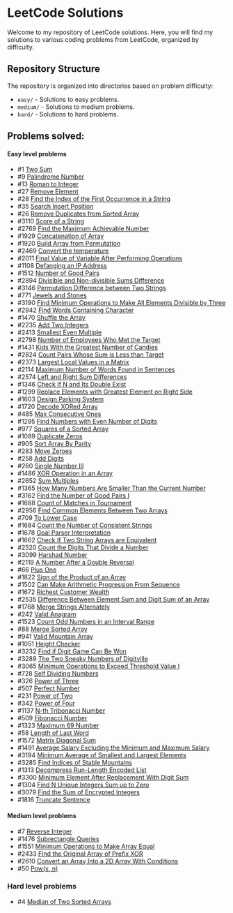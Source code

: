 # LeetCode Solutions

Welcome to my repository of LeetCode solutions. Here, you will find my solutions to various coding problems from LeetCode, organized by difficulty.

## Repository Structure

The repository is organized into directories based on problem difficulty:

- `easy/` - Solutions to easy problems.
- `medium/` - Solutions to medium problems.
- `hard/` - Solutions to hard problems.

## Problems solved:

#### Easy level problems

- #1	[Two Sum](https://leetcode.com/problems/two-sum/description/) <br>
- #9	[Palindrome Number](https://leetcode.com/problems/palindrome-number/description/) <br>
- #13	[Roman to Integer](https://leetcode.com/problems/roman-to-integer/description/) <br>
- #27	[Remove Element](https://leetcode.com/problems/remove-element/description/) <br>
- #28	[Find the Index of the First Occurrence in a String](https://leetcode.com/problems/find-the-index-of-the-first-occurrence-in-a-string/description/) <br>
- #35	[Search Insert Position](https://leetcode.com/problems/search-insert-position/description/) <br>
- #26	[Remove Duplicates from Sorted Array](https://leetcode.com/problems/remove-duplicates-from-sorted-array/description/) <br>
- #3110	[Score of a String](https://leetcode.com/problems/score-of-a-string/description/) <br>
- #2769	[Find the Maximum Achievable Number](https://leetcode.com/problems/find-the-maximum-achievable-number/description/) <br>
- #1929	[Concatenation of Array](https://leetcode.com/problems/concatenation-of-array/) <br>
- #1920	[Build Array from Permutation](https://leetcode.com/problems/build-array-from-permutation/description/) <br>
- #2469	[Convert the temperature](https://leetcode.com/problems/convert-the-temperature/description/) <br>
- #2011	[Final Value of Variable After Performing Operations](https://leetcode.com/problems/final-value-of-variable-after-performing-operations/description/) <br>
- #1108	[Defanging an IP Address](https://leetcode.com/problems/defanging-an-ip-address/description/) <br>
- #1512	[Number of Good Pairs](https://leetcode.com/problems/number-of-good-pairs/description/) <br>
- #2894	[Divisible and Non-divisible Sums Difference](https://leetcode.com/problems/divisible-and-non-divisible-sums-difference/description/) <br>
- #3146	[Permutation Difference between Two Strings](https://leetcode.com/problems/permutation-difference-between-two-strings/description/) <br>
- #771	[Jewels and Stones](https://leetcode.com/problems/jewels-and-stones/description/) <br>
- #3190	[Find Minimum Operations to Make All Elements Divisible by Three](https://leetcode.com/problems/find-minimum-operations-to-make-all-elements-divisible-by-three/description/)<br>
- #2942	[Find Words Containing Character](https://leetcode.com/problems/find-words-containing-character/description/) <br>
- #1470	[Shuffle the Array](https://leetcode.com/problems/shuffle-the-array/description/) <br>
- #2235	[Add Two Integers](https://leetcode.com/problems/add-two-integers/description/) <br>
- #2413	[Smallest Even Multiple](https://leetcode.com/problems/smallest-even-multiple/description/) <br>
- #2798	[Number of Employees Who Met the Target](https://leetcode.com/problems/number-of-employees-who-met-the-target/description/)<br>
- #1431	[Kids With the Greatest Number of Candies](https://leetcode.com/problems/kids-with-the-greatest-number-of-candies/description/)<br>
- #2824	[Count Pairs Whose Sum is Less than Target](https://leetcode.com/problems/count-pairs-whose-sum-is-less-than-target/description/)<br>
- #2373	[Largest Local Values in a Matrix](https://leetcode.com/problems/largest-local-values-in-a-matrix/description/)<br>
- #2114	[Maximum Number of Words Found in Sentences](https://leetcode.com/problems/maximum-number-of-words-found-in-sentences/description/)<br>
- #2574	[Left and Right Sum Differences](https://leetcode.com/problems/left-and-right-sum-differences/description/)<br>
- #1346	[Check If N and Its Double Exist](https://leetcode.com/problems/check-if-n-and-its-double-exist/description/)<br>
- #1299	[Replace Elements with Greatest Element on Right Side](https://leetcode.com/problems/replace-elements-with-greatest-element-on-right-side/description/)<br>
- #1603	[Design Parking System](https://leetcode.com/problems/design-parking-system/description/)<br>
- #1720	[Decode XORed Array](https://leetcode.com/problems/decode-xored-array/description/)<br>
- #485	[Max Consecutive Ones](https://leetcode.com/problems/max-consecutive-ones/description/)<br>
- #1295	[Find Numbers with Even Number of Digits](https://leetcode.com/problems/find-numbers-with-even-number-of-digits/description/)<br>
- #977	[Squares of a Sorted Array](https://leetcode.com/problems/squares-of-a-sorted-array/description/)<br>
- #1089	[Duplicate Zeros](https://leetcode.com/problems/duplicate-zeros/description/)<br>
- #905	[Sort Array By Parity](https://leetcode.com/problems/sort-array-by-parity/description/)<br>
- #283	[Move Zeroes](https://leetcode.com/problems/move-zeroes/description/)<br>
- #258	[Add Digits](https://leetcode.com/problems/add-digits/description/)<br>
- #260	[Single Number III](https://leetcode.com/problems/single-number-iii/description/)<br>
- #1486	[XOR Operation in an Array](https://leetcode.com/problems/xor-operation-in-an-array/description/)<br>
- #2652	[Sum Multiples](https://leetcode.com/problems/sum-multiples/description/)<br>
- #1365	[How Many Numbers Are Smaller Than the Current Number](https://leetcode.com/problems/how-many-numbers-are-smaller-than-the-current-number/description/)<br>
- #3162	[Find the Number of Good Pairs I](https://leetcode.com/problems/find-the-number-of-good-pairs-i/description/)<br>
- #1688	[Count of Matches in Tournament](https://leetcode.com/problems/count-of-matches-in-tournament/description/)<br>
- #2956	[Find Common Elements Between Two Arrays](https://leetcode.com/problems/find-common-elements-between-two-arrays/description/)<br>
- #709	[To Lower Case](https://leetcode.com/problems/to-lower-case/description/)<br>
- #1684	[Count the Number of Consistent Strings](https://leetcode.com/problems/count-the-number-of-consistent-strings/description/)<br>
- #1678	[Goal Parser Interpretation](https://leetcode.com/problems/goal-parser-interpretation/description/)<br>
- #1662	[Check If Two String Arrays are Equivalent](https://leetcode.com/problems/check-if-two-string-arrays-are-equivalent/description/)<br>
- #2520	[Count the Digits That Divide a Number](https://leetcode.com/problems/count-the-digits-that-divide-a-number/)<br>
- #3099	[Harshad Number](https://leetcode.com/problems/harshad-number/description/)<br>
- #2119	[A Number After a Double Reversal](https://leetcode.com/problems/a-number-after-a-double-reversal/description/)<br>
- #66	[Plus One](https://leetcode.com/problems/plus-one/description/)<br>
- #1822 [Sign of the Product of an Array](https://leetcode.com/problems/sign-of-the-product-of-an-array/description/)<br>
- #1502 [Can Make Arithmetic Progression From Sequence](https://leetcode.com/problems/can-make-arithmetic-progression-from-sequence/description/)<br>
- #1672 [Richest Customer Wealth](https://leetcode.com/problems/richest-customer-wealth/description/)<br>
- #2535 [Difference Between Element Sum and Digit Sum of an Array](https://leetcode.com/problems/difference-between-element-sum-and-digit-sum-of-an-array/description/)<br>
- #1768 [Merge Strings Alternately](https://leetcode.com/problems/merge-strings-alternately/description/)<br>
- #242  [Valid Anagram](https://leetcode.com/problems/valid-anagram/description/)<br>
- #1523 [Count Odd Numbers in an Interval Range](https://leetcode.com/problems/count-odd-numbers-in-an-interval-range/description/)<br>
- #88   [Merge Sorted Array](https://leetcode.com/problems/merge-sorted-array/description/)<br>
- #941  [Valid Mountain Array](https://leetcode.com/problems/valid-mountain-array/description/)<br>
- #1051 [Height Checker](https://leetcode.com/problems/height-checker/description/)<br>
- #3232 [Find if Digit Game Can Be Won](https://leetcode.com/problems/find-if-digit-game-can-be-won/description/)<br>
- #3289 [The Two Sneaky Numbers of Digitville](https://leetcode.com/problems/the-two-sneaky-numbers-of-digitville/description/)<br>
- #3065 [Minimum Operations to Exceed Threshold Value I](https://leetcode.com/problems/minimum-operations-to-exceed-threshold-value-i/description/)<br>
- #728  [Self Dividing Numbers](https://leetcode.com/problems/self-dividing-numbers/description/)<br>
- #326  [Power of Three](https://leetcode.com/problems/power-of-three/description/)<br>
- #507  [Perfect Number](https://leetcode.com/problems/perfect-number/description/)<br>
- #231  [Power of Two](https://leetcode.com/problems/power-of-two/description/)<br>
- #342  [Power of Four](https://leetcode.com/problems/power-of-four/description/)<br>
- #1137 [N-th Tribonacci Number](https://leetcode.com/problems/n-th-tribonacci-number/description/)<br>
- #509  [Fibonacci Number](https://leetcode.com/problems/fibonacci-number/description/)<br>
- #1323 [Maximum 69 Number](https://leetcode.com/problems/maximum-69-number/description/)<br>
- #58   [Length of Last Word](https://leetcode.com/problems/length-of-last-word/description/)<br>
- #1572 [Matrix Diagonal Sum](https://leetcode.com/problems/matrix-diagonal-sum/description/)<br>
- #1491 [Average Salary Excluding the Minimum and Maximum Salary](https://leetcode.com/problems/average-salary-excluding-the-minimum-and-maximum-salary/description/)<br>
- #3194 [Minimum Average of Smallest and Largest Elements](https://leetcode.com/problems/minimum-average-of-smallest-and-largest-elements/description/)<br>
- #3285 [Find Indices of Stable Mountains](https://leetcode.com/problems/find-indices-of-stable-mountains/description/)<br>
- #1313 [Decompress Run-Length Encoded List](https://leetcode.com/problems/decompress-run-length-encoded-list/description/)<br>
- #3300 [Minimum Element After Replacement With Digit Sum](https://leetcode.com/problems/minimum-element-after-replacement-with-digit-sum/description/)<br>
- #1304 [Find N Unique Integers Sum up to Zero](https://leetcode.com/problems/find-n-unique-integers-sum-up-to-zero/description/)<br>
- #3079 [Find the Sum of Encrypted Integers](https://leetcode.com/problems/find-the-sum-of-encrypted-integers/description/)<br>
- #1816 [Truncate Sentence](https://leetcode.com/problems/truncate-sentence/description/)<br>

#### Medium level problems

- #7    [Reverse Integer](https://leetcode.com/problems/reverse-integer/description/) <br>
- #1476 [Subrectangle Queries](https://leetcode.com/problems/subrectangle-queries/description/)<br>
- #1551 [Minimum Operations to Make Array Equal](https://leetcode.com/problems/minimum-operations-to-make-array-equal/description/)<br>
- #2433 [Find the Original Array of Prefix XOR](https://leetcode.com/problems/find-the-original-array-of-prefix-xor/description/)<br>
- #2610 [Convert an Array Into a 2D Array With Conditions](https://leetcode.com/problems/convert-an-array-into-a-2d-array-with-conditions/description/)<br>
- #50   [Pow(x, n)](https://leetcode.com/problems/powx-n/description/)<br>

### Hard level problems
- #4    [Median of Two Sorted Arrays](https://leetcode.com/problems/median-of-two-sorted-arrays/description/)<br>
